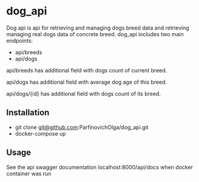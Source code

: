 # dog_api
Dog api is api for retrieving and managing dogs breed data and retrieving managing real dogs data of concrete breed.
dog_api includes two main endpoints:
- api/breeds
- api/dogs

api/breeds has additional field with dogs count of current breed.

api/dogs has additional field with average dog age of this breed.

api/dogs/{id} has additional field with dogs count of its breed.


## Installation
- git clone git@github.com:ParfinovichOlga/dog_api.git
- docker-compose up

## Usage
See the api swagger documentation localhost:8000/api/docs when docker container was run
